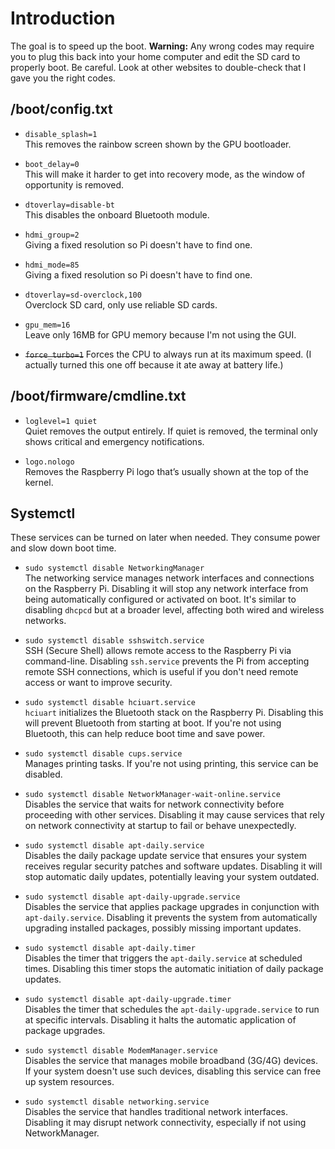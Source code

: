 # Introduction

The goal is to speed up the boot. **Warning:** Any wrong codes may require you to plug this back into your home computer and edit the SD card to properly boot. Be careful. Look at other websites to double-check that I gave you the right codes.

## /boot/config.txt

- `disable_splash=1`  
  This removes the rainbow screen shown by the GPU bootloader.

- `boot_delay=0`  
  This will make it harder to get into recovery mode, as the window of opportunity is removed.

- `dtoverlay=disable-bt`  
  This disables the onboard Bluetooth module.

- `hdmi_group=2`  
  Giving a fixed resolution so Pi doesn't have to find one.

- `hdmi_mode=85`  
  Giving a fixed resolution so Pi doesn't have to find one.

- `dtoverlay=sd-overclock,100`  
  Overclock SD card, only use reliable SD cards.

- `gpu_mem=16`  
  Leave only 16MB for GPU memory because I'm not using the GUI.

- <del>`force_turbo=1`</del>
  Forces the CPU to always run at its maximum speed. (I actually turned this one off because it ate away at battery life.)

## /boot/firmware/cmdline.txt

- `loglevel=1 quiet`  
  Quiet removes the output entirely. If quiet is removed, the terminal only shows critical and emergency notifications.

- `logo.nologo`  
  Removes the Raspberry Pi logo that’s usually shown at the top of the kernel.

## Systemctl

These services can be turned on later when needed. They consume power and slow down boot time.

- `sudo systemctl disable NetworkingManager`  
  The networking service manages network interfaces and connections on the Raspberry Pi. Disabling it will stop any network interface from being automatically configured or activated on boot. It's similar to disabling `dhcpcd` but at a broader level, affecting both wired and wireless networks.

- `sudo systemctl disable sshswitch.service`  
  SSH (Secure Shell) allows remote access to the Raspberry Pi via command-line. Disabling `ssh.service` prevents the Pi from accepting remote SSH connections, which is useful if you don't need remote access or want to improve security.

- `sudo systemctl disable hciuart.service`  
  `hciuart` initializes the Bluetooth stack on the Raspberry Pi. Disabling this will prevent Bluetooth from starting at boot. If you're not using Bluetooth, this can help reduce boot time and save power.

- `sudo systemctl disable cups.service`  
  Manages printing tasks. If you're not using printing, this service can be disabled.

- `sudo systemctl disable NetworkManager-wait-online.service`  
  Disables the service that waits for network connectivity before proceeding with other services. Disabling it may cause services that rely on network connectivity at startup to fail or behave unexpectedly.

- `sudo systemctl disable apt-daily.service`  
  Disables the daily package update service that ensures your system receives regular security patches and software updates. Disabling it will stop automatic daily updates, potentially leaving your system outdated.

- `sudo systemctl disable apt-daily-upgrade.service`  
  Disables the service that applies package upgrades in conjunction with `apt-daily.service`. Disabling it prevents the system from automatically upgrading installed packages, possibly missing important updates.

- `sudo systemctl disable apt-daily.timer`  
  Disables the timer that triggers the `apt-daily.service` at scheduled times. Disabling this timer stops the automatic initiation of daily package updates.

- `sudo systemctl disable apt-daily-upgrade.timer`  
  Disables the timer that schedules the `apt-daily-upgrade.service` to run at specific intervals. Disabling it halts the automatic application of package upgrades.

- `sudo systemctl disable ModemManager.service`  
  Disables the service that manages mobile broadband (3G/4G) devices. If your system doesn't use such devices, disabling this service can free up system resources.

- `sudo systemctl disable networking.service`  
  Disables the service that handles traditional network interfaces. Disabling it may disrupt network connectivity, especially if not using NetworkManager.
